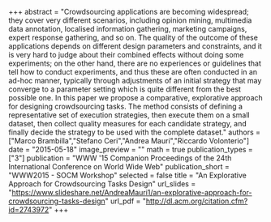 +++
abstract = "Crowdsourcing applications are becoming widespread; they cover very different scenarios, including opinion mining, multimedia data annotation, localised information gathering, marketing campaigns, expert response gathering, and so on. The quality of the outcome of these applications depends on different design parameters and constraints, and it is very hard to judge about their combined effects without doing some experiments; on the other hand, there are no experiences or guidelines that tell how to conduct experiments, and thus these are often conducted in an ad-hoc manner, typically through adjustments of an initial strategy that may converge to a parameter setting which is quite different from the best possible one. In this paper we propose a comparative, explorative approach for designing crowdsourcing tasks. The method consists of defining a representative set of execution strategies, then execute them on a small dataset, then collect quality measures for each candidate strategy, and finally decide the strategy to be used with the complete dataset."
authors = ["Marco Brambilla","Stefano Ceri","Andrea Mauri","Riccardo Volonterio"]
date = "2015-05-18"
image_preview = ""
math = true
publication_types = ["3"]
publication = "WWW '15 Companion Proceedings of the 24th International Conference on World Wide Web"
publication_short = "WWW2015 - SOCM Workshop"
selected = false
title = "An Explorative Approach for Crowdsourcing Tasks Design"
url_slides = "https://www.slideshare.net/AndreaMauri1/an-explorative-approach-for-crowdsourcing-tasks-design"
url_pdf = "http://dl.acm.org/citation.cfm?id=2743972"
+++

